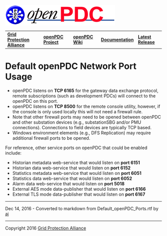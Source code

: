 [![The Open Source Phasor Data Concentrator](openPDC_Logo.png)](openPDC_Home.md "The Open Source Phasor Data Concentrator")

|   |   |   |   |   |
|---|---|---|---|---|
| **[Grid Protection Alliance](http://www.gridprotectionalliance.org "Grid Protection Alliance Home Page")** | **[openPDC Project](https://github.com/GridProtectionAlliance/openPDC "openPDC Project on GitHub")** | **[openPDC Wiki](https://github.com/GridProtectionAlliance/openPDC/wiki)** | **[Documentation](https://github.com/GridProtectionAlliance/openPDC/wiki/Documentation)** | **[Latest Release](https://github.com/GridProtectionAlliance/openPDC/releases "openPDC Releases Home Page")** |

# Default openPDC Network Port Usage

- openPDC listens on **TCP 6165** for the gateway data exchange protocol, remote subscriptions (such as development PDCs) will connect to the openPDC on this port.
-	openPDC listens on **TCP 8500** for the remote console utility, however, if the console is only used locally this will not need a firewall rule.
-	Note that other firewall ports may need to be opened between openPDC and other substation devices (e.g., substationSBG and/or PMU connections). Connections to field devices are typically TCP based.
-	Windows environment elements (e.g., DFS Replication) may require additional firewall ports to be opened.

For reference, other service ports on openPDC that could be enabled include:

-	Historian metadata web-service that would listen on **port 6151**
-	Historian data web-service that would listen on **port 6152**
-	Statistics metadata web-service that would listen on **port 6051**
-	Statistics data web-service that would listen on **port 6052**
-	Alarm data web-service that would listen on **port 5018**
-	External AES mode data-publisher that would listen on **port 6166**
-	External TLS mode data-publisher that would listen on **port 6167**

---

Dec 14, 2016 - Converted to markdown from Default_openPDC_Ports.rtf by [aj](https://github.com/ajstadlin)

---

Copyright 2016 [Grid Protection Alliance](http://www.gridprotectionalliance.org)